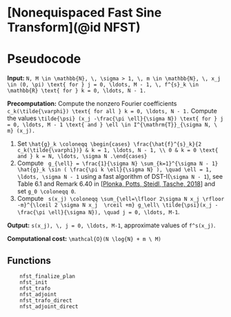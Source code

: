 # [Nonequispaced Fast Sine Transform](@id NFST)

# Pseudocode

**Input:** ``N, M \in \mathbb{N}, \, \sigma > 1, \, m \in \mathbb{N}, \, x_j \in (0, \pi) \text{ for } j = 0, \ldots, M - 1, \, f^{s}_k \in \mathbb{R} \text{ for } k = 0, \ldots, N - 1.``

**Precomputation:** Compute the nonzero Fourier coefficients ``c_k(\tilde{\varphi}) \text{ for all } k = 0, \ldots, N - 1.`` Compute the values ``\tilde{\psi} (x_j -\frac{\pi \ell}{\sigma N}) \text{ for } j = 0, \ldots, M - 1 \text{ and } \ell \in I^{\mathrm{T}}_{\sigma N, \ m} (x_j).``

1. Set ``\hat{g}_k \coloneqq \begin{cases} \frac{\hat{f}^{s}_k}{2 c_k(\tilde{\varphi})} & k = 1, \ldots, N - 1, \\ 0 & k = 0 \text{ and } k = N, \ldots, \sigma N .\end{cases}`` 
2. Compute `` g_{\ell} = \frac{1}{\sigma N} \sum_{k=1}^{\sigma N - 1} \hat{g}_k \sin ( \frac{\pi k \ell}{\sigma N} ), \quad \ell = 1, \ldots, \sigma N - 1`` using a fast algorithm of DST-I(``\sigma N - 1``), see  Table 6.1 and Remark 6.40 in [[Plonka, Potts, Steidl, Tasche, 2018](#PlonkaPottsSteidlTasche2018)] and set ``g_0 \coloneqq 0``. 
3. Compute `` s(x_j) \coloneqq \sum_{\ell=\lfloor 2\sigma N x_j \rfloor -m}^{\lceil 2 \sigma N x_j  \rceil +m} g_\ell\ \tilde{\psi}(x_j -\frac{\pi \ell}{\sigma N}), \quad j = 0, \ldots, M-1``.

**Output:** ``s(x_j), \, j = 0, \ldots, M-1``, approximate values of ``f^s(x_j)``.

**Computational cost:** ``\mathcal{O}(N \log{N} + m \ M)`` 

## Functions

```@docs
  	nfst_finalize_plan
    nfst_init
    nfst_trafo
    nfst_adjoint
    nfst_trafo_direct
    nfst_adjoint_direct
```